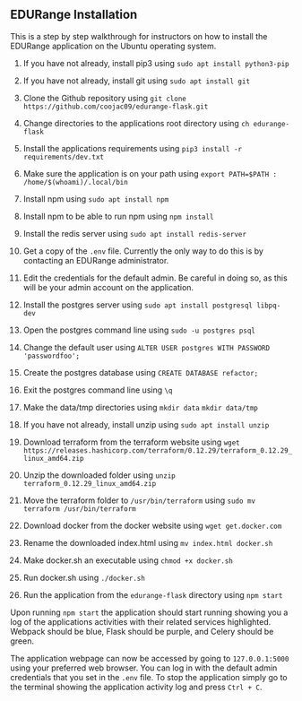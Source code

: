 ## EDURange Installation

This is a step by step walkthrough for instructors on how to install the EDURange application on the Ubuntu operating system.

 1. If you have not already, install pip3 using 
 		`sudo apt install python3-pip`

 2. If you have not already, install git using 
 		`sudo apt install git`

 3. Clone the Github repository using 
 		`git clone https://github.com/coojac09/edurange-flask.git`

 4. Change directories to the applications root directory using 
 		`ch edurange-flask`

 5. Install the applications requirements using 
 		`pip3 install -r requirements/dev.txt`

 6. Make sure the application is on your path using 
 		`export PATH=$PATH : /home/$(whoami)/.local/bin`

 7. Install npm using 
 		`sudo apt install npm`

 8. Install npm to be able to run npm using 
 		`npm install`

 9. Install the redis server using 
 		`sudo apt install redis-server`

 10. Get a copy of the `.env` file. Currently the only way to do this is by contacting an EDURange administrator.

 11. Edit the credentials for the default admin. Be careful in doing so, as this will be your admin account on the application.

 12. Install the postgres server using 
 		`sudo apt install postgresql libpq-dev`

 13. Open the postgres command line using 
 		`sudo -u postgres psql`

 14. Change the default user using 
 		`ALTER USER postgres WITH PASSWORD 'passwordfoo';`

 15. Create the postgres database using 
 		`CREATE DATABASE refactor;`

 16. Exit the postgres command line using 
 		`\q`

 17. Make the data/tmp directories using 
 		`mkdir data`
 		`mkdir data/tmp`

 18. If you have not already, install unzip using 
 		`sudo apt install unzip`

 19. Download terraform from the terraform website using
 		`wget https://releases.hashicorp.com/terraform/0.12.29/terraform_0.12.29_linux_amd64.zip`

 20. Unzip the downloaded folder using
 		`unzip terraform_0.12.29_linux_amd64.zip`

 21. Move the terraform folder to `/usr/bin/terraform` using
 		`sudo mv terraform /usr/bin/terraform`

 22. Download docker from the docker website using
 		`wget get.docker.com`

 23. Rename the downloaded index.html using
 		`mv index.html docker.sh`

 24. Make docker.sh an executable using
 		`chmod +x docker.sh`

 25. Run docker.sh using
 		`./docker.sh`

 26. Run the application from the `edurange-flask` directory using
 		`npm start`

Upon running `npm start` the application should start running showing you a log of the applications activities with their related services highlighted. Webpack should be blue, Flask should be purple, and Celery should be green.

The application webpage can now be accessed by going to `127.0.0.1:5000` using your preferred web browser. You can log in with the default admin credentials that you set in the `.env` file. To stop the application simply go to the terminal showing the application activity log and press `Ctrl + C`.

